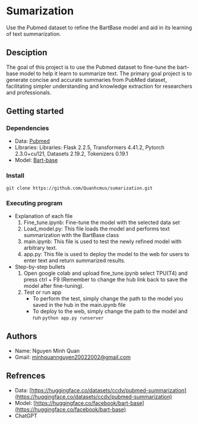 # Sumarization
Use the Pubmed dataset to refine the BartBase model and aid in its learning of text summarization.
## Desciption
The goal of this project is to use the Pubmed dataset to fine-tune the bart-base model to help it learn to summarize text. The primary goal project is to generate concise and accurate summaries from PubMed dataset, facilitating simpler understanding and knowledge extraction for researchers and professionals.
## Getting started
### Dependencies  
- Data: [Pubmed](https://huggingface.co/datasets/ccdv/pubmed-summarization)
- Libraries: Libraries: Flask 2.2.5, Transformers 4.41.2, Pytorch 2.3.0+cu121, Datasets 2.19.2, Tokenizers 0.19.1
- Model: [Bart-base](https://huggingface.co/facebook/bart-base)
### Install
```
git clone https://github.com/Quanhcmus/sumarization.git
```
### Executing program
- Explanation of each file
  1. Fine_tune.ipynb: Fine-tune the model with the selected data set
  2. Load_model.py: This file loads the model and performs text summarization with the BartBase class
  3. main.ipynb: This file is used to test the newly refined model with arbitrary text.
  4. app.py: This file is used to deploy the model to the web for users to enter text and return summarized results.
- Step-by-step bullets
  1. Open google colab and upload fine_tune.ipynb select TPU(T4) and press ctrl + F9 (Remember to change the hub link back to save the model after fine-tuning).
  2. Test or run app
     - To perform the test, simply change the path to the model you saved in the hub in the main.ipynb file
     - To deploy to the web, simply change the path to the model and run ```python app.py runserver```
## Authors
- Name: Nguyen Minh Quan
- Gmail: [minhquannguyen20022002@gmail.com](minhquannguyen20022002@gmail.com)
## Refrences
- Data: [https://huggingface.co/datasets/ccdv/pubmed-summarization](https://huggingface.co/datasets/ccdv/pubmed-summarization)
- Model: [https://huggingface.co/facebook/bart-base](https://huggingface.co/facebook/bart-base)
- ChatGPT
